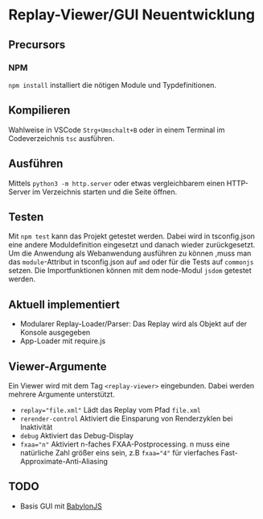 # Replay-Viewer/GUI Neuentwicklung

## Precursors

### NPM

`npm install` installiert die nötigen Module und Typdefinitionen.

## Kompilieren

Wahlweise in VSCode `Strg+Umschalt+B` oder in einem Terminal im Codeverzeichnis
`tsc` ausführen.

## Ausführen

Mittels `python3 -m http.server` oder etwas vergleichbarem einen HTTP-Server im
Verzeichnis starten und die Seite öffnen.

## Testen

Mit `npm test` kann das Projekt getestet werden.
Dabei wird in tsconfig.json eine andere Moduldefinition eingesetzt und danach wieder zurückgesetzt.
Um die Anwendung als Webanwendung ausführen zu können ,muss man das `module`-Attribut in tsconfig.json auf `amd` oder für die Tests auf `commonjs` setzen.
Die Importfunktionen können mit dem node-Modul `jsdom` getestet werden.

## Aktuell implementiert

* Modularer Replay-Loader/Parser: Das Replay wird als Objekt auf der Konsole ausgegeben
* App-Loader mit require.js

## Viewer-Argumente
Ein Viewer wird mit dem Tag `<replay-viewer>` eingebunden. Dabei werden mehrere Argumente unterstützt.

- `replay="file.xml"` Lädt das Replay vom Pfad `file.xml`
- `rerender-control` Aktiviert die Einsparung von Renderzyklen bei Inaktivität
- `debug` Aktiviert das Debug-Display
- `fxaa="n"` Aktiviert n-faches FXAA-Postprocessing. n muss eine natürliche Zahl größer eins sein, z.B `fxaa="4"` für vierfaches Fast-Approximate-Anti-Aliasing

## TODO

* Basis GUI mit [BabylonJS](http://www.babylonjs.com/)
